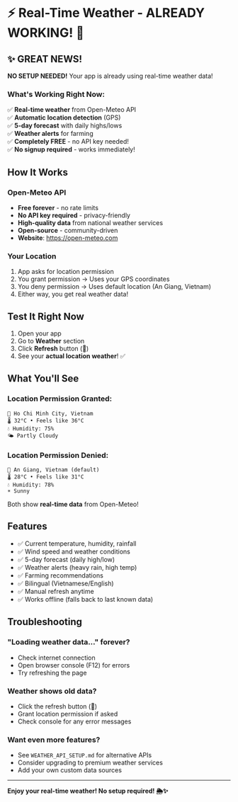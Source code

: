 # ⚡ Real-Time Weather - ALREADY WORKING! 🎉

## ✨ GREAT NEWS!

**NO SETUP NEEDED!** Your app is already using real-time weather data! 

### What's Working Right Now:
✅ **Real-time weather** from Open-Meteo API  
✅ **Automatic location detection** (GPS)  
✅ **5-day forecast** with daily highs/lows  
✅ **Weather alerts** for farming  
✅ **Completely FREE** - no API key needed!  
✅ **No signup required** - works immediately!  

## How It Works

### Open-Meteo API
- **Free forever** - no rate limits
- **No API key required** - privacy-friendly
- **High-quality data** from national weather services
- **Open-source** - community-driven
- **Website**: https://open-meteo.com

### Your Location
1. App asks for location permission
2. You grant permission → Uses your GPS coordinates
3. You deny permission → Uses default location (An Giang, Vietnam)
4. Either way, you get real weather data!

## Test It Right Now

1. Open your app
2. Go to **Weather** section
3. Click **Refresh** button (🔄)
4. See your **actual location weather**! ✅

## What You'll See

### Location Permission Granted:
```
📍 Ho Chi Minh City, Vietnam
🌡️ 32°C • Feels like 36°C
💧 Humidity: 75%
🌤️ Partly Cloudy
```

### Location Permission Denied:
```
📍 An Giang, Vietnam (default)
🌡️ 28°C • Feels like 31°C
💧 Humidity: 78%
☀️ Sunny
```

Both show **real-time data** from Open-Meteo!

## Features

- ✅ Current temperature, humidity, rainfall
- ✅ Wind speed and weather conditions
- ✅ 5-day forecast (daily high/low)
- ✅ Weather alerts (heavy rain, high temp)
- ✅ Farming recommendations
- ✅ Bilingual (Vietnamese/English)
- ✅ Manual refresh anytime
- ✅ Works offline (falls back to last known data)

## Troubleshooting

### "Loading weather data..." forever?
- Check internet connection
- Open browser console (F12) for errors
- Try refreshing the page

### Weather shows old data?
- Click the refresh button (🔄)
- Grant location permission if asked
- Check console for any error messages

### Want even more features?
- See `WEATHER_API_SETUP.md` for alternative APIs
- Consider upgrading to premium weather services
- Add your own custom data sources

---

**Enjoy your real-time weather! No setup required! 🌦️✨**
